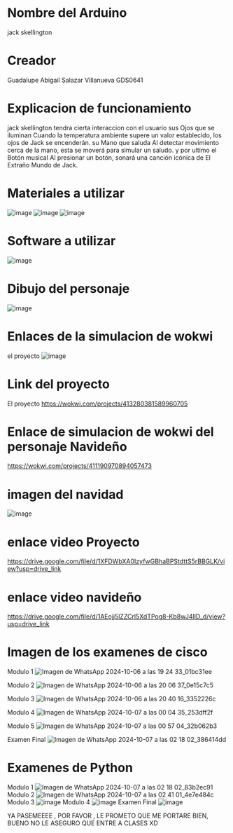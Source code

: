 # Nombre del Arduino 
jack skellington

# Creador 
Guadalupe Abigail Salazar Villanueva GDS0641

# Explicacion de funcionamiento 

jack skellington tendra cierta interaccion con el usuario sus Ojos que se iluminan Cuando la temperatura ambiente supere un valor establecido, los ojos de Jack se encenderán.
su Mano que saluda Al detectar movimiento cerca de la mano, esta se moverá para simular un saludo.
y por ultimo el Botón musical Al presionar un botón, sonará una canción icónica de El Extraño Mundo de Jack.

# Materiales a utilizar 
![image](https://github.com/user-attachments/assets/96a8a07e-7a53-41ea-8379-68b2ec05b145)
![image](https://github.com/user-attachments/assets/ebc6881d-d59e-468e-9d73-128f1a311757)
![image](https://github.com/user-attachments/assets/b84c428e-6b55-4f21-af40-41f4ecbd55b6)

# Software a utilizar 

![image](https://github.com/user-attachments/assets/5eb7e4ec-c981-4521-bd7c-a70523ddad89)

# Dibujo del personaje
![image](https://github.com/user-attachments/assets/3c13a760-6421-48a9-9783-505a009747b5)

# Enlaces de la simulacion de wokwi
el proyecto
![image](https://github.com/user-attachments/assets/67948fac-289b-4445-9eaa-cfc437349194)

# Link del proyecto
El proyecto
https://wokwi.com/projects/413280381589960705

# Enlace de simulacion de wokwi del personaje Navideño
https://wokwi.com/projects/411190970894057473


# imagen del navidad
![image](https://github.com/user-attachments/assets/ecfa0d19-5312-474a-a59e-073ed8fd3051)


# enlace video Proyecto
https://drive.google.com/file/d/1XFDWbXA0IzyfwGBhaBPStdttS5rBBGLK/view?usp=drive_link
# enlace video navideño
https://drive.google.com/file/d/1AEojj5lZZCrl5XdTPog8-Kb8wJ4IlD_d/view?usp=drive_link




# Imagen de los examenes de cisco
Modulo 1
![Imagen de WhatsApp 2024-10-06 a las 19 24 33_01bc31ee](https://github.com/user-attachments/assets/497dc56f-f7cb-46b7-af50-fd53861776d2)

Modulo 2
![Imagen de WhatsApp 2024-10-06 a las 20 06 37_0e15c7c5](https://github.com/user-attachments/assets/b8873029-01be-42c6-9be6-1be300f55a49)

Modulo 3
![Imagen de WhatsApp 2024-10-06 a las 20 40 16_3352226c](https://github.com/user-attachments/assets/fcacac85-3204-49ad-9c7d-aabcd451bb53)

Modulo 4
![Imagen de WhatsApp 2024-10-07 a las 00 04 35_253dff2f](https://github.com/user-attachments/assets/62d8ab69-978f-4871-b30c-8070728d6dc8)

Modulo 5
![Imagen de WhatsApp 2024-10-07 a las 00 57 04_32b062b3](https://github.com/user-attachments/assets/15428207-3c59-4e78-9ade-5799a34d27ff)

Examen Final 
![Imagen de WhatsApp 2024-10-07 a las 02 18 02_386414dd](https://github.com/user-attachments/assets/d5072de4-f128-4885-ad49-f7f9c578983d)

# Examenes de Python
 Modulo 1
 ![Imagen de WhatsApp 2024-10-07 a las 02 18 02_83b2ec91](https://github.com/user-attachments/assets/02271fe0-3219-476d-bb87-c1d9c6bb4a97)
 Modulo 2
 ![Imagen de WhatsApp 2024-10-07 a las 02 41 01_4e7e484c](https://github.com/user-attachments/assets/a9ec775a-c33d-48b2-9014-7c12fe345372)
 Modulo 3
 ![image](https://github.com/user-attachments/assets/bae897c2-179e-410f-9b71-aa48894eb0d4)
 Modulo 4
 ![image](https://github.com/user-attachments/assets/98e27212-44de-49cf-bc02-bedc1a6d1dd5)
 Examen Final
 ![image](https://github.com/user-attachments/assets/8fe2de5a-7a2b-46df-92f7-d1729cc0e0bf)

 YA PASEMEEEE , POR FAVOR , LE PROMETO QUE ME PORTARE BIEN,  BUENO NO LE ASEGURO QUE ENTRE A CLASES XD















